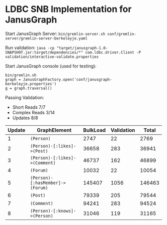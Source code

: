 # LDBC SNB Implementation for JanusGraph

Start JanusGraph Server:
`bin/gremlin-server.sh conf/gremlin-server/gremlin-server-berkeleyje.yaml`

Run validation:
`java -cp "target/janusgraph-1.0-SNAPSHOT.jar:target/dependencies/*" com.ldbc.driver.Client -P validation/interactive-validate.properties`

Start JanusGraph console (used for testing): 
```
bin/gremlin.sh
graph = JanusGraphFactory.open('conf/janusgraph-berkeleyje.properties')
g = graph.traversal()
```

Passing Validation:
+ Short Reads 7/7
+ Complex Reads 3/14
+ Updates 8/8

| Update | GraphElement                     | BulkLoad | Validation | Total |   
|--------|----------------------------------|----------|------------|-------|
| 1      | `(Person)`                       | 2747     | 22         | 2769  |
| 2      | `(Person)-[:likes]->(Post)`      | 36658    | 283        | 36941 |
| 3      | `(Person)-[:likes]->(Comment)`   | 46737    | 162        | 46899 |
| 4      | `(Forum)`                        | 10032    | 22         | 10054 |
| 5      | `(Person)-[:hasMember]->(Forum)` | 145407   | 1056       | 146463|
| 6      | `(Post)`                         | 79339    | 205        | 79544 |  
| 7      | `(Comment)`                      | 94241    | 283        | 94524 |
| 8      | `(Person)-[:knows]->(Person)`    | 31046    | 119        | 31165 |   




